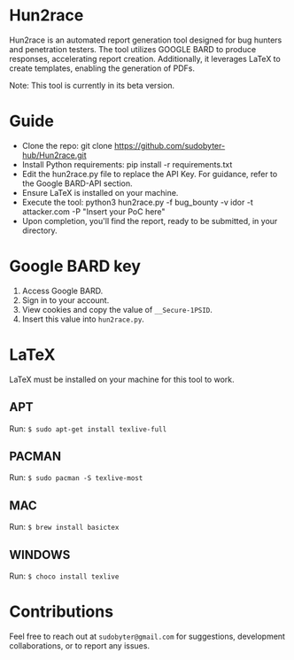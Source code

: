 # Hun2race

Hun2race is an automated report generation tool designed for bug hunters and penetration testers. The tool utilizes GOOGLE BARD to produce responses, accelerating report creation. Additionally, it leverages LaTeX to create templates, enabling the generation of PDFs.

Note: This tool is currently in its beta version.

# Guide

- Clone the repo: git clone https://github.com/sudobyter-hub/Hun2race.git
- Install Python requirements: pip install -r requirements.txt
- Edit the hun2race.py file to replace the API Key. For guidance, refer to the Google BARD-API section.
- Ensure LaTeX is installed on your machine.
- Execute the tool: python3 hun2race.py -f bug_bounty -v idor -t attacker.com -P "Insert your PoC here"
- Upon completion, you'll find the report, ready to be submitted, in your directory.


# Google BARD key

1. Access Google BARD.
2. Sign in to your account.
3. View cookies and copy the value of `__Secure-1PSID`.
4. Insert this value into `hun2race.py`.

# LaTeX

LaTeX must be installed on your machine for this tool to work.

## APT

Run: `$ sudo apt-get install texlive-full`

## PACMAN

Run: `$ sudo pacman -S texlive-most`

## MAC

Run: `$ brew install basictex`

## WINDOWS

Run: `$ choco install texlive`

# Contributions

Feel free to reach out at `sudobyter@gmail.com` for suggestions, development collaborations, or to report any issues.

